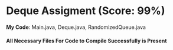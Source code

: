 # Deque Assigment (Score: 99%)
**My Code**: Main.java, Deque.java, RandomizedQueue.java
#### All Necessary Files For Code to Compile Successfully is Present
